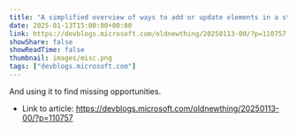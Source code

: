 ```yaml
---
title: "A simplified overview of ways to add or update elements in a std::map"
date: 2025-01-13T15:00:00+00:00
link: https://devblogs.microsoft.com/oldnewthing/20250113-00/?p=110757
showShare: false
showReadTime: false
thumbnail: images/misc.png
tags: ["devblogs.microsoft.com"]
---
```

And using it to find missing opportunities.

- Link to article: https://devblogs.microsoft.com/oldnewthing/20250113-00/?p=110757